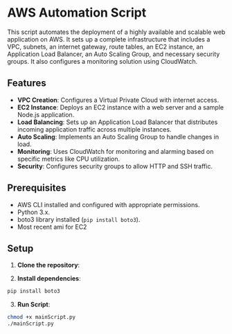 # AWS Automation Script

This script automates the deployment of a highly available and scalable web application on AWS. It sets up a complete infrastructure that includes a VPC, subnets, an internet gateway, route tables, an EC2 instance, an Application Load Balancer, an Auto Scaling Group, and necessary security groups. It also configures a monitoring solution using CloudWatch.

## Features

- **VPC Creation**: Configures a Virtual Private Cloud with internet access.
- **EC2 Instance**: Deploys an EC2 instance with a web server and a sample Node.js application.
- **Load Balancing**: Sets up an Application Load Balancer that distributes incoming application traffic across multiple instances.
- **Auto Scaling**: Implements an Auto Scaling Group to handle changes in load.
- **Monitoring**: Uses CloudWatch for monitoring and alarming based on specific metrics like CPU utilization.
- **Security**: Configures security groups to allow HTTP and SSH traffic.

## Prerequisites

- AWS CLI installed and configured with appropriate permissions.
- Python 3.x.
- boto3 library installed (`pip install boto3`).
- Most recent ami for EC2

## Setup

1. **Clone the repository**:

2. **Install dependencies**:
```bash
pip install boto3
```
3. **Run Script**:
```bash
chmod +x mainScript.py
./mainScript.py
```



